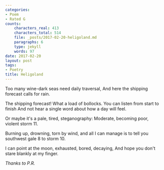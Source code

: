 ```yaml
---
categories:
- Poem
- Rated G
counts:
    characters_real: 413
    characters_total: 514
    file: _posts/2017-02-20-heligoland.md
    paragraphs: 6
    type: jekyll
    words: 97
date: 2017-02-20
layout: post
tags:
- Poetry
title: Heligoland
---
```


<div class="verse">
Too many wine-dark seas need daily traversal,
And here the shipping forecast calls for rain.

The shipping forecast! What a load of bollocks.
You can listen from start to finish
And not hear a single word about how a day will feel.

Or maybe it's a pale, tired, steganography:
Moderate, becoming poor, violent storm 11.

Burning up, drowning, torn by wind, and all I can manage
is to tell you southwest gale 8 to storm 10.

I can point at the moon, exhausted, bored, decaying,
And hope you don't stare blankly at my finger.
</div>

*Thanks to P.R.*
